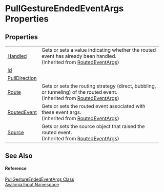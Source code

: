 # PullGestureEndedEventArgs Properties




## Properties
<table>
<tr>
<td><a href="P_Avalonia_Interactivity_RoutedEventArgs_Handled">Handled</a></td>
<td>Gets or sets a value indicating whether the routed event has already been handled.<br />(Inherited from <a href="T_Avalonia_Interactivity_RoutedEventArgs">RoutedEventArgs</a>)</td>
</tr>
<tr>
<td><a href="P_Avalonia_Input_PullGestureEndedEventArgs_Id">Id</a></td>
<td> </td>
</tr>
<tr>
<td><a href="P_Avalonia_Input_PullGestureEndedEventArgs_PullDirection">PullDirection</a></td>
<td> </td>
</tr>
<tr>
<td><a href="P_Avalonia_Interactivity_RoutedEventArgs_Route">Route</a></td>
<td>Gets or sets the routing strategy (direct, bubbling, or tunneling) of the routed event.<br />(Inherited from <a href="T_Avalonia_Interactivity_RoutedEventArgs">RoutedEventArgs</a>)</td>
</tr>
<tr>
<td><a href="P_Avalonia_Interactivity_RoutedEventArgs_RoutedEvent">RoutedEvent</a></td>
<td>Gets or sets the routed event associated with these event args.<br />(Inherited from <a href="T_Avalonia_Interactivity_RoutedEventArgs">RoutedEventArgs</a>)</td>
</tr>
<tr>
<td><a href="P_Avalonia_Interactivity_RoutedEventArgs_Source">Source</a></td>
<td>Gets or sets the source object that raised the routed event.<br />(Inherited from <a href="T_Avalonia_Interactivity_RoutedEventArgs">RoutedEventArgs</a>)</td>
</tr>
</table>

## See Also


#### Reference
<a href="T_Avalonia_Input_PullGestureEndedEventArgs">PullGestureEndedEventArgs Class</a>  
<a href="N_Avalonia_Input">Avalonia.Input Namespace</a>  

